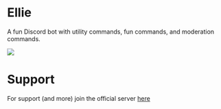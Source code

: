# Ellie
A fun Discord bot with utility commands, fun commands, and moderation commands.

![](https://discordapp.com/widget?id=329922729211985921&theme=dark)

# Support
For support (and more) join the official server [here](https://discord.io/ellie)
